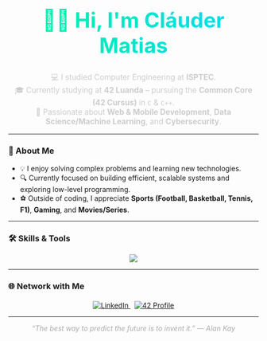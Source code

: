 <h1 align="center" style="font-size: 3em; background: linear-gradient(90deg, #00F5A0, #00D9F5); -webkit-background-clip: text; color: transparent;">
  👋🏾 Hi, I'm Cláuder Matias
</h1>

<p align="center" style="font-size: 1.1em; color: #CCCCCC;">
  💻 I studied Computer Engineering at <b>ISPTEC</b>.<br>
  🎓 Currently studying at <b>42 Luanda</b> – pursuing the <b>Common Core (42 Cursus)</b> in <code>C</code> & <code>C++</code>.<br>
  🧠 Passionate about <b>Web & Mobile Development</b>, <b>Data Science/Machine Learning</b>, and <b>Cybersecurity</b>.
</p>

---

### 🧩 About Me

- 💡 I enjoy solving complex problems and learning new technologies.  
- 🔍 Currently focused on building efficient, scalable systems and exploring low-level programming.  
- ⚽ Outside of coding, I appreciate **Sports (Football, Basketball, Tennis, F1)**, **Gaming**, and **Movies/Series**.  

---

### 🛠️ Skills & Tools

<p align="center">
  <a href="https://skillicons.dev">
    <img src="https://skillicons.dev/icons?i=c,cpp,python,java,html,css,js,docker,git,github,bash,linux,vscode,vim,sublime,wordpress&perline=8" />
  </a>
</p>

---

### 🌐 Network with Me

<p align="center" style="margin-top: 20px;">
  <a href="https://www.linkedin.com/in/cl%C3%A1uder-matias-4516062bb" target="_blank">
    <img alt="LinkedIn" src="https://img.shields.io/badge/-LinkedIn-00A0DC?style=for-the-badge&logo=Linkedin&logoColor=white">
  </a>
  &nbsp;
  <a href="https://profile.intra.42.fr/users/cmatias" target="_blank">
    <img alt="42 Profile" src="https://img.shields.io/badge/Luanda-111111?style=for-the-badge&logo=42&logoColor=white">
  </a>
</p>

---

<p align="center" style="font-style: italic; color: #AAAAAA;">
  “The best way to predict the future is to invent it.” — Alan Kay
</p>
